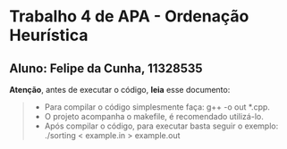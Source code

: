 Trabalho 4 de APA - Ordenação Heurística
===================

Aluno: Felipe da Cunha, 11328535
-----------

**Atenção**, antes de executar o código, **leia** esse documento:

> - Para compilar o código simplesmente faça: g++ -o out *.cpp.
> - O projeto acompanha o makefile, é recomendado utilizá-lo.
> - Após compilar o código, para executar basta seguir o exemplo: ./sorting < example.in > example.out



